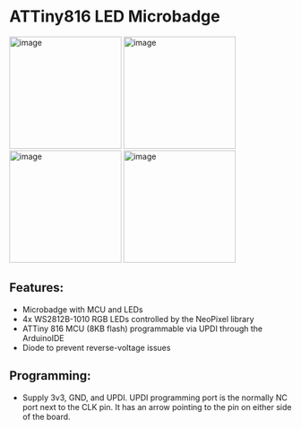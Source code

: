 # ATTiny816 LED Microbadge

<img height="200" alt="image" src="https://github.com/user-attachments/assets/2e5e9c88-131c-4f46-a78b-0c14a0436d25" />
<img height="200" alt="image" src="https://github.com/user-attachments/assets/fcbc02be-3285-4dea-be61-9e2b646c6352" />
<img height="200" alt="image" src="https://github.com/user-attachments/assets/a300e46f-e7ce-4a28-84cc-90f556426dd0" />
<img height="200" alt="image" src="https://github.com/user-attachments/assets/f87b1b4b-64e0-4c9e-b06f-ecd2c2f4fc3c" />

## Features: 
 * Microbadge with MCU and LEDs
 * 4x WS2812B-1010 RGB LEDs controlled by the NeoPixel library
 * ATTiny 816 MCU (8KB flash) programmable via UPDI through the ArduinoIDE
 * Diode to prevent reverse-voltage issues

## Programming:
 * Supply 3v3, GND, and UPDI. UPDI programming port is the normally NC port next to the CLK pin. It has an arrow pointing to the pin on either side of the board.
